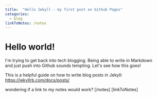 ```yaml
---
title:  "Hello Jekyll - my first post on Github Pages"
categories:
  - blog
linkToNotes: /notes  
---
```


# Hello world!
I'm trying to get back into tech blogging. Being able to write in Markdown and just push into Github sounds tempting. Let's see how this goes!

This is a helpful guide on how to write blog posts in Jekyll:
https://jekyllrb.com/docs/posts/

wondering if a link to my notes would work? [/notes] [linkToNotes]
